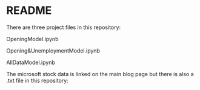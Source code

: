 # README

There are three project files in this repository:

OpeningModel.ipynb

Opening&UnemploymentModel.ipynb

AllDataModel.ipynb

The microsoft stock data is linked on the main blog page but there is also a .txt file in this repository:

